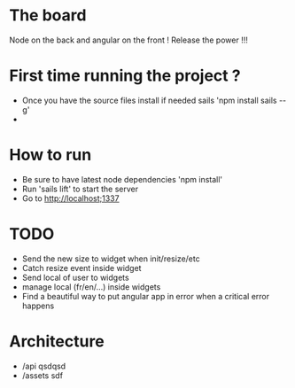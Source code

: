 # The board

Node on the back and angular on the front ! Release the power !!!

# First time running the project ? 
- Once you have the source files install if needed sails 'npm install sails --g'
- 

# How to run
- Be sure to have latest node dependencies 'npm install'
- Run 'sails lift' to start the server
- Go to [http://localhost;1337](http://localhost;1337)

# TODO
- Send the new size to widget when init/resize/etc
- Catch resize event inside widget
- Send local of user to widgets
- manage local (fr/en/...) inside widgets
- Find a beautiful way to put angular app in error when a critical error happens

# Architecture
- /api
qsdqsd
- /assets
sdf
